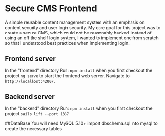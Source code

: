 # Secure CMS Frontend
A simple reusable content management system with an emphasis on content security and user login security.
My core goal for this project was to create a secure CMS, which could not be reasonably hacked. Instead of using an off the shelf login system, I wanted to implement one from scratch so that I understood best practices when implementing login.

## Frontend server
In the "frontend" directory Run:
`npm install` when you first checkout the project
`ng serve` to start the frontend web server.
Navigate to `http://localhost:4200/`.

## Backend server
In the "backend" directory Run:
`npm install` when you first checkout the project
`sails lift --port 1337`

##DataBase
You will need MySQL 5.10+
import dbschema.sql into mysql to create the necessary tables
